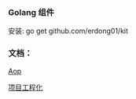 ### Golang 组件

安装: go get  github.com/erdong01/kit

### 文档：

[Aop](docs/aop.md)


[项目工程化]( https://github.com/golang-standards/project-layout)